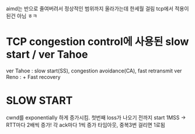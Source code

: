aimd는 반으로 줄여버려서 정상적인 범위까지 올라가는데 한세월 걸림
tcp에서 적용이 된건 아님 ㅎㅋ

# TCP congestion control에 사용된 slow start / ver Tahoe

ver Tahoe : slow start(SS), congestion avoidance(CA), fast retransmit
ver Reno : + Fast recovery

# SLOW START

cwnd를 exponentially 하게 증가시킴. 첫번째 loss가 나오기 전까지
start 1MSS -> RTT마다 2배씩 증가! 각 ack마다 1씩 증가
타임아웃, 중복3번 걸리면 1로됨
